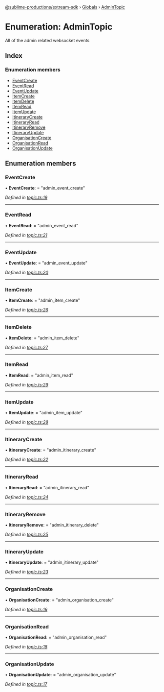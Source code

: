 [@sublime-productions/extream-sdk](../README.md) › [Globals](../globals.md) › [AdminTopic](admintopic.md)

# Enumeration: AdminTopic

All of the admin related websocket events

## Index

### Enumeration members

* [EventCreate](admintopic.md#eventcreate)
* [EventRead](admintopic.md#eventread)
* [EventUpdate](admintopic.md#eventupdate)
* [ItemCreate](admintopic.md#itemcreate)
* [ItemDelete](admintopic.md#itemdelete)
* [ItemRead](admintopic.md#itemread)
* [ItemUpdate](admintopic.md#itemupdate)
* [ItineraryCreate](admintopic.md#itinerarycreate)
* [ItineraryRead](admintopic.md#itineraryread)
* [ItineraryRemove](admintopic.md#itineraryremove)
* [ItineraryUpdate](admintopic.md#itineraryupdate)
* [OrganisationCreate](admintopic.md#organisationcreate)
* [OrganisationRead](admintopic.md#organisationread)
* [OrganisationUpdate](admintopic.md#organisationupdate)

## Enumeration members

###  EventCreate

• **EventCreate**: = "admin_event_create"

*Defined in [topic.ts:19](https://github.com/Extream-SaaS/ex-sdk/blob/8500e87/src/topic.ts#L19)*

___

###  EventRead

• **EventRead**: = "admin_event_read"

*Defined in [topic.ts:21](https://github.com/Extream-SaaS/ex-sdk/blob/8500e87/src/topic.ts#L21)*

___

###  EventUpdate

• **EventUpdate**: = "admin_event_update"

*Defined in [topic.ts:20](https://github.com/Extream-SaaS/ex-sdk/blob/8500e87/src/topic.ts#L20)*

___

###  ItemCreate

• **ItemCreate**: = "admin_item_create"

*Defined in [topic.ts:26](https://github.com/Extream-SaaS/ex-sdk/blob/8500e87/src/topic.ts#L26)*

___

###  ItemDelete

• **ItemDelete**: = "admin_item_delete"

*Defined in [topic.ts:27](https://github.com/Extream-SaaS/ex-sdk/blob/8500e87/src/topic.ts#L27)*

___

###  ItemRead

• **ItemRead**: = "admin_item_read"

*Defined in [topic.ts:29](https://github.com/Extream-SaaS/ex-sdk/blob/8500e87/src/topic.ts#L29)*

___

###  ItemUpdate

• **ItemUpdate**: = "admin_item_update"

*Defined in [topic.ts:28](https://github.com/Extream-SaaS/ex-sdk/blob/8500e87/src/topic.ts#L28)*

___

###  ItineraryCreate

• **ItineraryCreate**: = "admin_itinerary_create"

*Defined in [topic.ts:22](https://github.com/Extream-SaaS/ex-sdk/blob/8500e87/src/topic.ts#L22)*

___

###  ItineraryRead

• **ItineraryRead**: = "admin_itinerary_read"

*Defined in [topic.ts:24](https://github.com/Extream-SaaS/ex-sdk/blob/8500e87/src/topic.ts#L24)*

___

###  ItineraryRemove

• **ItineraryRemove**: = "admin_itinerary_delete"

*Defined in [topic.ts:25](https://github.com/Extream-SaaS/ex-sdk/blob/8500e87/src/topic.ts#L25)*

___

###  ItineraryUpdate

• **ItineraryUpdate**: = "admin_itinerary_update"

*Defined in [topic.ts:23](https://github.com/Extream-SaaS/ex-sdk/blob/8500e87/src/topic.ts#L23)*

___

###  OrganisationCreate

• **OrganisationCreate**: = "admin_organisation_create"

*Defined in [topic.ts:16](https://github.com/Extream-SaaS/ex-sdk/blob/8500e87/src/topic.ts#L16)*

___

###  OrganisationRead

• **OrganisationRead**: = "admin_organisation_read"

*Defined in [topic.ts:18](https://github.com/Extream-SaaS/ex-sdk/blob/8500e87/src/topic.ts#L18)*

___

###  OrganisationUpdate

• **OrganisationUpdate**: = "admin_organisation_update"

*Defined in [topic.ts:17](https://github.com/Extream-SaaS/ex-sdk/blob/8500e87/src/topic.ts#L17)*
